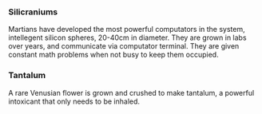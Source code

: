### Silicraniums
Martians have developed the most powerful computators in the system, intellegent silicon spheres, 20-40cm in diameter. They are grown in labs over years, and communicate via computator terminal. They are given constant math problems when not busy to keep them occupied.
### Tantalum
A rare Venusian flower is grown and crushed to make tantalum, a powerful intoxicant that only needs to be inhaled. 